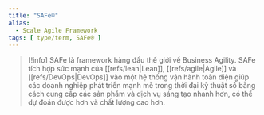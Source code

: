 ```yaml
---
title: "SAFe®"
alias:
  - Scale Agile Framework
tags: [ type/term, SAFe® ]
---
```


> [!info]
> SAFe là framework hàng đầu thế giới về Business Agility. SAFe tích hợp sức mạnh của [[refs/lean|Lean]], [[refs/agile|Agile]] và [[refs/DevOps|DevOps]] vào một hệ thống vận hành toàn diện giúp các doanh nghiệp phát triển mạnh mẽ trong thời đại kỹ thuật số bằng cách cung cấp các sản phẩm và dịch vụ sáng tạo nhanh hơn, có thể dự đoán được hơn và chất lượng cao hơn.
